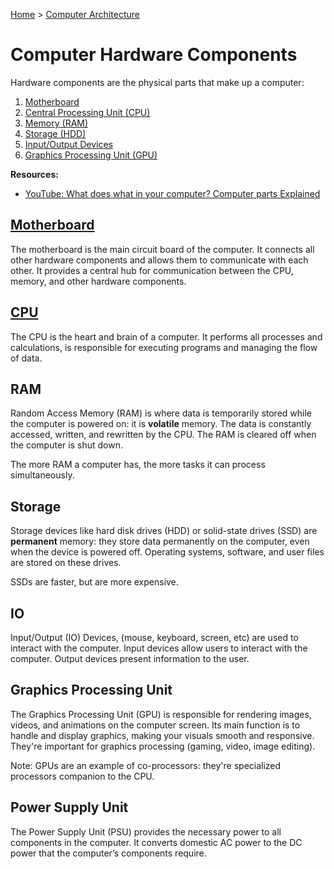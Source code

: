 [Home](../../README.md) > [Computer Architecture](./README.md)

# Computer Hardware Components

Hardware components are the physical parts that make up a computer:
1. [Motherboard](#motherboard)
1. [Central Processing Unit (CPU)](#cpu)
1. [Memory (RAM)](#ram)
1. [Storage (HDD)](#storage)
1. [Input/Output Devices](#io)
1. [Graphics Processing Unit (GPU)](#graphics-processing-unit)

**Resources:**
- [YouTube: What does what in your computer? Computer parts Explained](https://www.youtube.com/watch?v=ExxFxD4OSZ0)


## [Motherboard](./motherboard.md)

The motherboard is the main circuit board of the computer. It connects all other hardware components and allows them to communicate with each other. It provides a central hub for communication between the CPU, memory, and other hardware components.


## [CPU](./cpu.md)

The CPU is the heart and brain of a computer. It performs all processes and calculations, is responsible for executing programs and managing the flow of data.


## RAM

Random Access Memory (RAM) is where data is temporarily stored while the computer is powered on: it is **volatile** memory. The data is constantly accessed, written, and rewritten by the CPU. The RAM is cleared off when the computer is shut down.

The more RAM a computer has, the more tasks it can process simultaneously.


## Storage

Storage devices like hard disk drives (HDD) or solid-state drives (SSD) are **permanent** memory: they store data permanently on the computer, even when the device is powered off. Operating systems, software, and user files are stored on these drives.

SSDs are faster, but are more expensive.


## IO

Input/Output (IO) Devices, (mouse, keyboard, screen, etc) are used to interact with the computer. Input devices allow users to interact with the computer. Output devices present information to the user.


## Graphics Processing Unit

The Graphics Processing Unit (GPU) is responsible for rendering images, videos, and animations on the computer screen. Its main function is to handle and display graphics, making your visuals smooth and responsive. They're important for graphics processing (gaming, video, image editing).

Note: GPUs are an example of co-processors: they're specialized processors companion to the CPU.


## Power Supply Unit

The Power Supply Unit (PSU) provides the necessary power to all components in the computer. It converts domestic AC power to the DC power that the computer’s components require.
